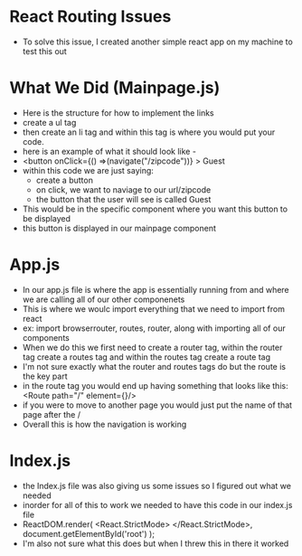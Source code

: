 # React Routing Issues
- To solve this issue, I created another simple react app on my machine to test this out
# What We Did (Mainpage.js)
- Here is the structure for how to implement the links
- create a ul tag
- then create an li tag and within this tag is where you would put your code.
- here is an example of what it should look like
 -<li><button onClick={() =>(navigate("/zipcode"))} > Guest </button></li>
 - within this code we are just saying:
   - create a button
   - on click, we want to naviage to our url/zipcode
   - the button that the user will see is called Guest
 - This would be in the specific component where you want this button to be displayed
 - this button is displayed in our mainpage component


 # App.js
 - In our app.js file is where the app is essentially running from and where we are calling all of our other componenets
 - This is where we woulc import everything that we need to import from react
 - ex: import browserrouter, routes, router, along with importing all of our components
 - When we do this we first need to create a router tag, within the router tag create a routes tag and within the routes tag create a route tag
 - I'm not sure exactly what the router and routes tags do but the route is the key part
 - in the route tag you would end up having something that looks like this: <Route path="/" element={<MainPage />}/>
 - if you were to move to another page you would just put the name of that page after the /
 - Overall this is how the navigation is working


# Index.js
- the Index.js file was also giving us some issues so I figured out what we needed
- inorder for all of this to work we needed to have this code in our index.js file
- ReactDOM.render(  <React.StrictMode>    <App /> </React.StrictMode>,   document.getElementById('root')  );
- I'm also not sure what this does but when I threw this in there it worked
  
